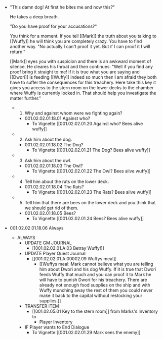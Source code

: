 - "This damn dog! At first he bites me and now this?" 
  
  He takes a deep breath.
  
  "Do you have proof for your accusations?"
  
  You think for a moment. If you tell [[Mark]] the truth about you talking to [[Wuffy]] he will think you are completely crazy. You have to find another way. "No actually I can't proof it yet. But if I can proof it I will return."
  
  [[Mark]] eyes you with suspicion and there is an awkward moment of silence. He cleares his throat and then continues: "Well if you find any proof bring it straight to me! If it is true what you are saying and [[Dwori]] is feeding [[Wuffy]] indeed so much then I am afraid they both have to suffer the consequences for this treachery. Here take this key it gives you access to the stern room on the lower decks to the chamber where Wuffy is currently locked in. That should help you investigate the matter further."
	- 1. Why and against whom were we fighting again?
		- 001.02.02.01.18.01 Against who?
			- To Vignette [[001.02.02.01.20 Against who? Bees alive wuffy]]
	- 2. Ask him about the dog.
		- 001.02.02.01.18.02 The Dog?
			- To Vignette [[001.02.02.01.21 The Dog? Bees alive wuffy]]
	- 3. Ask him about the owl.
		- 001.02.02.01.18.03 The Owl?
			- To Vignette [[001.02.02.01.22 The Owl? Bees alive wuffy]]
	- 4. Tell him about the rats on the lower deck.
		- 001.02.02.01.18.04 The Rats?
			- To Vignette [[001.02.02.01.23 The Rats? Bees alive wuffy]]
	- 5. Tell him that there are bees on the lower deck and you think that we should get rid of them.
		- 001.02.02.01.18.05 Bees?
			- To Vignette [[001.02.02.01.24 Bees? Bees alive wuffy]]
- 001.02.02.01.18.06 Always
	- ALWAYS
		- UPDATE GM JOURNAL
			- [[001.02.02.01.A.03 Betray Wuffy!]]
		- UPDATE Player Quest Journal
			- [[001.02.02.01.A.00002.09 Wuffys meal]]
				- [[Wuffys meal: Mark cannot believe what you are telling him about Dwori and his dog Wuffy. If it is true that Dwori feeds Wuffy that much and you can proof it to Mark he will have to punish Dwori for his treachery. There are already not enough food supplies on the ship and with Wuffy munching away the rest of them you could never make it back to the capital without restocking your supplies.]]
		- TRANSFER ITEM
			- [[001.02.05.01 Key to the stern room]] from Marks's Inventory to
				- Player Inventory
		- IF Player wants to End Dialogue
			- To Vignette [[001.02.02.01.29 Mark sees the enemy]]
